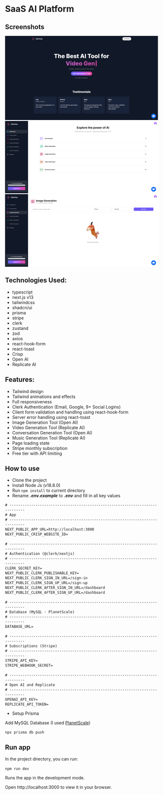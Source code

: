 # SaaS AI Platform

## Screenshots

![Screenshot](./screenshots/screenshot-1.png)
![Screenshot](./screenshots/screenshot-2.png)
![Screenshot](./screenshots/screenshot-3.png)

## Technologies Used:

-   typescript
-   next.js v13
-   tailwindcss
-   shadcn/ui
-   prisma
-   stripe
-   clerk
-   zustand
-   zod
-   axios
-   react-hook-form
-   react-toast
-   Crisp
-   Open AI
-   Replicate AI

## Features:

-   Tailwind design
-   Tailwind animations and effects
-   Full responsiveness
-   Clerk Authentication (Email, Google, 9+ Social Logins)
-   Client form validation and handling using react-hook-form
-   Server error handling using react-toast
-   Image Generation Tool (Open AI)
-   Video Generation Tool (Replicate AI)
-   Conversation Generation Tool (Open AI)
-   Music Generation Tool (Replicate AI)
-   Page loading state
-   Stripe monthly subscription
-   Free tier with API limiting

## How to use

-   Clone the project
-   Install Node Js (v18.8.0)
-   Run `npm install` to current directory
-   Rename **_.env.example_** to **_.env_** and fill in all key values

```dotenv
# -----------------------------------------------------------------------------
# App
# -----------------------------------------------------------------------------
NEXT_PUBLIC_APP_URL=http://localhost:3000
NEXT_PUBLIC_CRISP_WEBSITE_ID=

# -----------------------------------------------------------------------------
# Authentication (@clerk/nextjs)
# -----------------------------------------------------------------------------
CLERK_SECRET_KEY=
NEXT_PUBLIC_CLERK_PUBLISHABLE_KEY=
NEXT_PUBLIC_CLERK_SIGN_IN_URL=/sign-in
NEXT_PUBLIC_CLERK_SIGN_UP_URL=/sign-up
NEXT_PUBLIC_CLERK_AFTER_SIGN_IN_URL=/dashboard
NEXT_PUBLIC_CLERK_AFTER_SIGN_UP_URL=/dashboard

# -----------------------------------------------------------------------------
# Database (MySQL - PlanetScale)
# -----------------------------------------------------------------------------
DATABASE_URL=

# -----------------------------------------------------------------------------
# Subscriptions (Stripe)
# -----------------------------------------------------------------------------
STRIPE_API_KEY=
STRIPE_WEBHOOK_SECRET=

# -----------------------------------------------------------------------------
# Open AI and Replicate
# -----------------------------------------------------------------------------
OPENAI_API_KEY=
REPLICATE_API_TOKEN=
```

-   Setup Prisma

Add MySQL Database (I used [PlanetScale](https://planetscale.com/))

```shell
npx prisma db push
```

## Run app

In the project directory, you can run:

`npm run dev`

Runs the app in the development mode.

Open http://localhost:3000 to view it in your browser.

